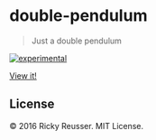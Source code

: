 # double-pendulum

> Just a double pendulum

[![experimental][stability-experimental]][stability-url]
<!--[![Build Status][travis-image]][travis-url]-->
<!--[![npm version][npm-image]][npm-url]-->
<!--[![Dependency Status][david-dm-image]][david-dm-url]-->
<!--[![Semistandard Style][semistandard-image]][semistandard-url]-->

[View it!](rickyreusser.com/demos/double-pendulum)

## License

&copy; 2016 Ricky Reusser. MIT License.




<!-- BADGES -->

[travis-image]: https://travis-ci.org/rreusser/double-pendulum.svg?branch=master
[travis-url]: https://travis-ci.org//double-pendulum

[npm-image]: https://badge.fury.io/js/double-pendulum.svg
[npm-url]: https://npmjs.org/package/double-pendulum

[david-dm-image]: https://david-dm.org/rreusser/double-pendulum.svg?theme=shields.io
[david-dm-url]: https://david-dm.org/rreusser/double-pendulum

[semistandard-image]: https://img.shields.io/badge/code%20style-semistandard-brightgreen.svg?style=flat-square
[semistandard-url]: https://github.com/Flet/semistandard

<!-- see stability badges at: https://github.com/badges/stability-badges -->
[stability-url]: https://github.com/badges/stability-badges
[stability-deprecated]: http://badges.github.io/stability-badges/dist/deprecated.svg
[stability-experimental]: http://badges.github.io/stability-badges/dist/experimental.svg
[stability-unstable]: http://badges.github.io/stability-badges/dist/unstable.svg
[stability-stable]: http://badges.github.io/stability-badges/dist/stable.svg
[stability-frozen]: http://badges.github.io/stability-badges/dist/frozen.svg
[stability-locked]: http://badges.github.io/stability-badges/dist/locked.svg

